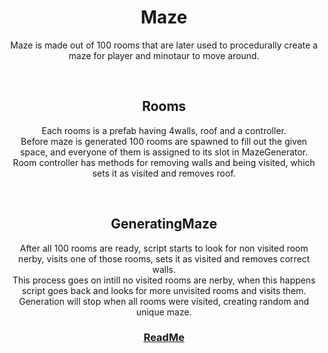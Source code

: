 <h1 align="center">Maze</h1>
<p align="center">
Maze is made out of 100 rooms that are later used to procedurally create a maze for player and minotaur to move around.
</p>

<br>
<h2 align="center">Rooms</h2>
<p align="center">
Each rooms is a prefab having 4walls, roof and a controller.<br>
Before maze is generated 100 rooms are spawned to fill out the given space, and everyone of them is assigned to its slot in MazeGenerator.<br>
Room controller has methods for removing walls and being visited, which sets it as visited and removes roof.
</p>


<br>
<h2 align="center">GeneratingMaze</h2>
<p align="center">
After all 100 rooms are ready, script starts to look for non visited room nerby, visits one of those rooms, sets it as visited and removes correct walls.<br>
This process goes on intill no visited rooms are nerby, when this happens script goes back and looks for more unvisited rooms and visits them.
Generation will stop when all rooms were visited, creating random and unique maze.
</p>




<h3 align="center">
  <a href="README.md">ReadMe</a>
</h3>
